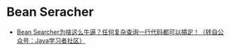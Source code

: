 # Bean Seracher

- [Bean Searcher为啥这么牛逼？任何复杂查询一行代码都可以搞定！（转自公众号：Java学习者社区）](https://mp.weixin.qq.com/s/MlKtgkuubnPhH5FlTw8X2w)
